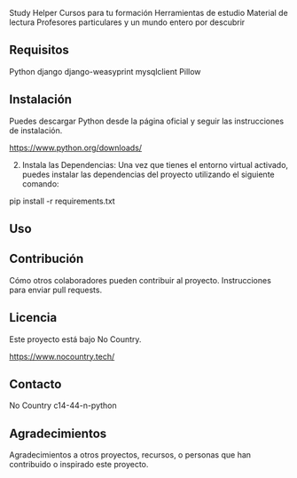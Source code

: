 Study Helper 
Cursos para tu formación
Herramientas de estudio 
Material de lectura
Profesores particulares
y un mundo entero por descubrir

## Requisitos

Python
django
django-weasyprint
mysqlclient
Pillow

## Instalación
Puedes descargar Python desde la página oficial y seguir las instrucciones de instalación.

https://www.python.org/downloads/

2. Instala las Dependencias:
Una vez que tienes el entorno virtual activado, puedes instalar las dependencias del proyecto utilizando el siguiente comando:

pip install -r requirements.txt

## Uso


## Contribución

Cómo otros colaboradores pueden contribuir al proyecto. Instrucciones para enviar pull requests.

## Licencia

Este proyecto está bajo No Country.

https://www.nocountry.tech/

## Contacto

No Country c14-44-n-python

## Agradecimientos

Agradecimientos a otros proyectos, recursos, o personas que han contribuido o inspirado este proyecto.
